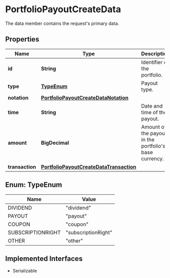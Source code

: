 

# PortfolioPayoutCreateData

The data member contains the request's primary data.

## Properties

Name | Type | Description | Notes
------------ | ------------- | ------------- | -------------
**id** | **String** | Identifier of the portfolio. | 
**type** | [**TypeEnum**](#TypeEnum) | Payout type.  | 
**notation** | [**PortfolioPayoutCreateDataNotation**](PortfolioPayoutCreateDataNotation.md) |  | 
**time** | **String** | Date and time of the payout. | 
**amount** | **BigDecimal** | Amount of the payout in the portfolio&#39;s base currency. | 
**transaction** | [**PortfolioPayoutCreateDataTransaction**](PortfolioPayoutCreateDataTransaction.md) |  |  [optional]



## Enum: TypeEnum

Name | Value
---- | -----
DIVIDEND | &quot;dividend&quot;
PAYOUT | &quot;payout&quot;
COUPON | &quot;coupon&quot;
SUBSCRIPTIONRIGHT | &quot;subscriptionRight&quot;
OTHER | &quot;other&quot;


## Implemented Interfaces

* Serializable


